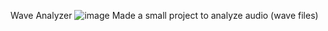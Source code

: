 Wave Analyzer
![image](https://github.com/user-attachments/assets/d5f5aef6-40a4-432f-aaa0-bcac311c6069)
Made a small project to analyze audio (wave files)
